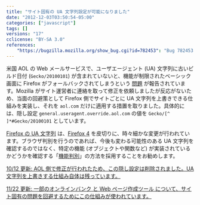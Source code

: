 ```yaml
---
title: "サイト固有の UA 文字列設定が可能になりました"
date: "2012-12-03T03:50:54-05:00"
categories: ["javascript"]
tags: []
versions: "17"
cclicense: "BY-SA 3.0"
references:
    "https://bugzilla.mozilla.org/show_bug.cgi?id=782453": "Bug 782453 – Add site-specific User Agent infrastructure and use it to fix AOL Mail"
---
```

米国 AOL の Web メールサービスで、ユーザエージェント (UA) 文字列に古いビルド日付 (`Gecko/20100101`) が含まれていないと、機能が制限されたベーシック画面に Firefox がフォールバックされてしまうという [問題](https://bugzilla.mozilla.org/show_bug.cgi?id=778408) が報告されています。Mozilla がサイト運営者に連絡を取って修正を依頼しましたが反応がないため、当面の回避策として Firefox 側でサイトごとに UA 文字列を上書きできる仕組みを実装し、それを `aol.com` だけに適用する措置を取りました。具体的には、隠し設定 `general.useragent.override.aol.com` の値を `Gecko/[^ ]*#Gecko/20100101` としています。

[Firefox の UA 文字列](https://developer.mozilla.org/ja/docs/Gecko_user_agent_string_reference) は、[Firefox 4](https://hacks.mozilla.org/2010/09/final-user-agent-string-for-firefox-4/) を皮切りに、時々細かな変更が行われています。ブラウザ判別を行うのであれば、今後も変わる可能性のある UA 文字列を確認するのではなく、特定の機能 (オブジェクトや関数など) が実装されているかどうかを確認する「[機能判別](https://developer.mozilla.org/ja/docs/Browser_Feature_Detection)」の方法を採用することをお勧めします。

<ins datetime="2012-10-12">10/12 更新: AOL 側で修正が行われたため、[この隠し設定は削除されました](https://bugzilla.mozilla.org/show_bug.cgi?id=797363)。UA 文字列を上書きする仕組み自体は残っています。</ins>

<ins datetime="2012-11-22">11/22 更新: [一部のオンラインバンク](https://bugzilla.mozilla.org/show_bug.cgi?id=792054) と [Web ページ作成ツール](https://bugzilla.mozilla.org/show_bug.cgi?id=799502) について、サイト固有の問題を回避するためにこの仕組みが使われています。</ins>
